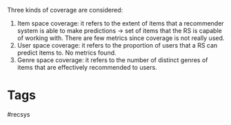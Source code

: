 Three kinds of coverage are considered:
1. Item space coverage: it refers to the extent of items that a recommender system is able to make predictions -> set of items that the RS is capable of working with. There are few metrics since coverage is not really used.
2. User space coverage: it refers to the proportion of users that a RS can predict items to. No metrics found.
3. Genre space coverage: it refers to the number of distinct genres of items that are effectively recommended to users.

# Tags
#recsys 